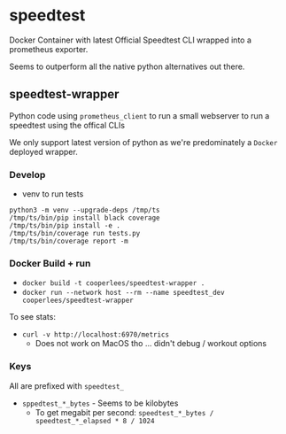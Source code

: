 # speedtest

Docker Container with latest Official Speedtest CLI wrapped into a prometheus exporter.

Seems to outperform all the native python alternatives out there.

## speedtest-wrapper

Python code using `prometheus_client` to run a small webserver to run a speedtest using the offical CLIs

We only support latest version of python as we're predominately a `Docker` deployed wrapper.

### Develop

- venv to run tests

```console
python3 -m venv --upgrade-deps /tmp/ts
/tmp/ts/bin/pip install black coverage
/tmp/ts/bin/pip install -e .
/tmp/ts/bin/coverage run tests.py
/tmp/ts/bin/coverage report -m
```

### Docker Build + run

- `docker build -t cooperlees/speedtest-wrapper .`
- `docker run --network host --rm --name speedtest_dev cooperlees/speedtest-wrapper`

To see stats:

- `curl -v http://localhost:6970/metrics`
  - Does not work on MacOS tho ... didn't debug / workout options

### Keys

All are prefixed with `speedtest_`

- `sppedtest_*_bytes` - Seems to be kilobytes
  - To get megabit per second: `speedtest_*_bytes / speedtest_*_elapsed * 8 / 1024`
